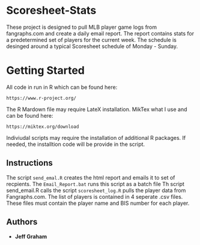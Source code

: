 # Scoresheet-Stats
These project is designed to pull MLB player game logs from fangraphs.com and create a daily email report. The report contains stats for a predetermined set of players for the current week. The schedule is desinged around a typical Scoresheet schedule of Monday - Sunday. 
# Getting Started
All code in run in R which can be found here:
```
https://www.r-project.org/
```
The R Mardown file may require LateX installation. MikTex what I use and can be found here:
```
https://miktex.org/download
```
Indiviudal scripts may require the installation of additional R packages. If needed, the installtion code will be provide in the script.
## Instructions

The script ```send_emal.R``` creates the html report and emails it to set of recpients. The ```Email_Report.bat``` runs this script as a batch file
Th script send_email.R calls the script ```scoresheet_log.R``` pulls the player data from Fangraphs.com. The list of players is contained in 4 seperate .csv files. These files must contain the player name and BIS number for each player. 

## Authors

* **Jeff Graham**
